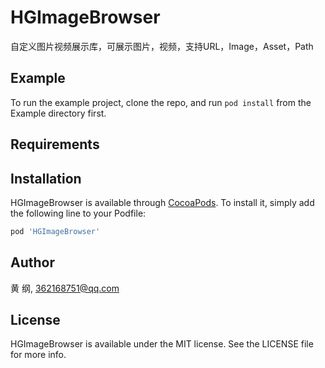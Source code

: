 # HGImageBrowser

自定义图片视频展示库，可展示图片，视频，支持URL，Image，Asset，Path

## Example

To run the example project, clone the repo, and run `pod install` from the Example directory first.

## Requirements

## Installation

HGImageBrowser is available through [CocoaPods](https://cocoapods.org). To install
it, simply add the following line to your Podfile:

```ruby
pod 'HGImageBrowser'
```

## Author

黄 纲, 362168751@qq.com

## License

HGImageBrowser is available under the MIT license. See the LICENSE file for more info.
